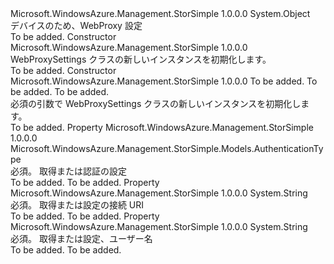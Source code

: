 <Type Name="WebProxySettings" FullName="Microsoft.WindowsAzure.Management.StorSimple.Models.WebProxySettings">
  <TypeSignature Language="C#" Value="public class WebProxySettings" />
  <TypeSignature Language="ILAsm" Value=".class public auto ansi beforefieldinit WebProxySettings extends System.Object" />
  <TypeSignature Language="DocId" Value="T:Microsoft.WindowsAzure.Management.StorSimple.Models.WebProxySettings" />
  <TypeSignature Language="VB.NET" Value="Public Class WebProxySettings" />
  <TypeSignature Language="F#" Value="type WebProxySettings = class" />
  <AssemblyInfo>
    <AssemblyName>Microsoft.WindowsAzure.Management.StorSimple</AssemblyName>
    <AssemblyVersion>1.0.0.0</AssemblyVersion>
  </AssemblyInfo>
  <Base>
    <BaseTypeName>System.Object</BaseTypeName>
  </Base>
  <Interfaces />
  <Docs>
    <summary>
            デバイスのため、WebProxy 設定
            </summary>
    <remarks>To be added.</remarks>
  </Docs>
  <Members>
    <Member MemberName=".ctor">
      <MemberSignature Language="C#" Value="public WebProxySettings ();" />
      <MemberSignature Language="ILAsm" Value=".method public hidebysig specialname rtspecialname instance void .ctor() cil managed" />
      <MemberSignature Language="DocId" Value="M:Microsoft.WindowsAzure.Management.StorSimple.Models.WebProxySettings.#ctor" />
      <MemberSignature Language="VB.NET" Value="Public Sub New ()" />
      <MemberType>Constructor</MemberType>
      <AssemblyInfo>
        <AssemblyName>Microsoft.WindowsAzure.Management.StorSimple</AssemblyName>
        <AssemblyVersion>1.0.0.0</AssemblyVersion>
      </AssemblyInfo>
      <Parameters />
      <Docs>
        <summary>
            WebProxySettings クラスの新しいインスタンスを初期化します。
            </summary>
        <remarks>To be added.</remarks>
      </Docs>
    </Member>
    <Member MemberName=".ctor">
      <MemberSignature Language="C#" Value="public WebProxySettings (Microsoft.WindowsAzure.Management.StorSimple.Models.AuthenticationType authentication, string connectionURI, string username);" />
      <MemberSignature Language="ILAsm" Value=".method public hidebysig specialname rtspecialname instance void .ctor(valuetype Microsoft.WindowsAzure.Management.StorSimple.Models.AuthenticationType authentication, string connectionURI, string username) cil managed" />
      <MemberSignature Language="DocId" Value="M:Microsoft.WindowsAzure.Management.StorSimple.Models.WebProxySettings.#ctor(Microsoft.WindowsAzure.Management.StorSimple.Models.AuthenticationType,System.String,System.String)" />
      <MemberSignature Language="VB.NET" Value="Public Sub New (authentication As AuthenticationType, connectionURI As String, username As String)" />
      <MemberSignature Language="F#" Value="new Microsoft.WindowsAzure.Management.StorSimple.Models.WebProxySettings : Microsoft.WindowsAzure.Management.StorSimple.Models.AuthenticationType * string * string -&gt; Microsoft.WindowsAzure.Management.StorSimple.Models.WebProxySettings" Usage="new Microsoft.WindowsAzure.Management.StorSimple.Models.WebProxySettings (authentication, connectionURI, username)" />
      <MemberType>Constructor</MemberType>
      <AssemblyInfo>
        <AssemblyName>Microsoft.WindowsAzure.Management.StorSimple</AssemblyName>
        <AssemblyVersion>1.0.0.0</AssemblyVersion>
      </AssemblyInfo>
      <Parameters>
        <Parameter Name="authentication" Type="Microsoft.WindowsAzure.Management.StorSimple.Models.AuthenticationType" />
        <Parameter Name="connectionURI" Type="System.String" />
        <Parameter Name="username" Type="System.String" />
      </Parameters>
      <Docs>
        <param name="authentication">To be added.</param>
        <param name="connectionURI">To be added.</param>
        <param name="username">To be added.</param>
        <summary>
            必須の引数で WebProxySettings クラスの新しいインスタンスを初期化します。
            </summary>
        <remarks>To be added.</remarks>
      </Docs>
    </Member>
    <Member MemberName="Authentication">
      <MemberSignature Language="C#" Value="public Microsoft.WindowsAzure.Management.StorSimple.Models.AuthenticationType Authentication { get; set; }" />
      <MemberSignature Language="ILAsm" Value=".property instance valuetype Microsoft.WindowsAzure.Management.StorSimple.Models.AuthenticationType Authentication" />
      <MemberSignature Language="DocId" Value="P:Microsoft.WindowsAzure.Management.StorSimple.Models.WebProxySettings.Authentication" />
      <MemberSignature Language="VB.NET" Value="Public Property Authentication As AuthenticationType" />
      <MemberSignature Language="F#" Value="member this.Authentication : Microsoft.WindowsAzure.Management.StorSimple.Models.AuthenticationType with get, set" Usage="Microsoft.WindowsAzure.Management.StorSimple.Models.WebProxySettings.Authentication" />
      <MemberType>Property</MemberType>
      <AssemblyInfo>
        <AssemblyName>Microsoft.WindowsAzure.Management.StorSimple</AssemblyName>
        <AssemblyVersion>1.0.0.0</AssemblyVersion>
      </AssemblyInfo>
      <ReturnValue>
        <ReturnType>Microsoft.WindowsAzure.Management.StorSimple.Models.AuthenticationType</ReturnType>
      </ReturnValue>
      <Docs>
        <summary>
            必須。 取得または認証の設定
            </summary>
        <value>To be added.</value>
        <remarks>To be added.</remarks>
      </Docs>
    </Member>
    <Member MemberName="ConnectionURI">
      <MemberSignature Language="C#" Value="public string ConnectionURI { get; set; }" />
      <MemberSignature Language="ILAsm" Value=".property instance string ConnectionURI" />
      <MemberSignature Language="DocId" Value="P:Microsoft.WindowsAzure.Management.StorSimple.Models.WebProxySettings.ConnectionURI" />
      <MemberSignature Language="VB.NET" Value="Public Property ConnectionURI As String" />
      <MemberSignature Language="F#" Value="member this.ConnectionURI : string with get, set" Usage="Microsoft.WindowsAzure.Management.StorSimple.Models.WebProxySettings.ConnectionURI" />
      <MemberType>Property</MemberType>
      <AssemblyInfo>
        <AssemblyName>Microsoft.WindowsAzure.Management.StorSimple</AssemblyName>
        <AssemblyVersion>1.0.0.0</AssemblyVersion>
      </AssemblyInfo>
      <ReturnValue>
        <ReturnType>System.String</ReturnType>
      </ReturnValue>
      <Docs>
        <summary>
            必須。 取得または設定の接続 URI
            </summary>
        <value>To be added.</value>
        <remarks>To be added.</remarks>
      </Docs>
    </Member>
    <Member MemberName="Username">
      <MemberSignature Language="C#" Value="public string Username { get; set; }" />
      <MemberSignature Language="ILAsm" Value=".property instance string Username" />
      <MemberSignature Language="DocId" Value="P:Microsoft.WindowsAzure.Management.StorSimple.Models.WebProxySettings.Username" />
      <MemberSignature Language="VB.NET" Value="Public Property Username As String" />
      <MemberSignature Language="F#" Value="member this.Username : string with get, set" Usage="Microsoft.WindowsAzure.Management.StorSimple.Models.WebProxySettings.Username" />
      <MemberType>Property</MemberType>
      <AssemblyInfo>
        <AssemblyName>Microsoft.WindowsAzure.Management.StorSimple</AssemblyName>
        <AssemblyVersion>1.0.0.0</AssemblyVersion>
      </AssemblyInfo>
      <ReturnValue>
        <ReturnType>System.String</ReturnType>
      </ReturnValue>
      <Docs>
        <summary>
            必須。 取得または設定、ユーザー名
            </summary>
        <value>To be added.</value>
        <remarks>To be added.</remarks>
      </Docs>
    </Member>
  </Members>
</Type>